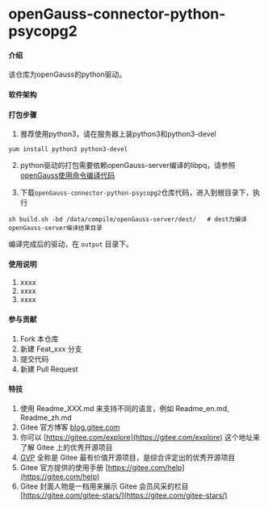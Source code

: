 # openGauss-connector-python-psycopg2

#### 介绍

该仓库为openGauss的python驱动。

#### 软件架构


#### 打包步骤

1. 推荐使用python3，请在服务器上装python3和python3-devel
```
yum install python3 python3-devel
```

2. python驱动的打包需要依赖openGauss-server编译的libpq，请参照 [openGauss使用命令编译代码](https://gitee.com/opengauss/openGauss-server#%E4%BD%BF%E7%94%A8%E5%91%BD%E4%BB%A4%E7%BC%96%E8%AF%91%E4%BB%A3%E7%A0%81) 

3. 下载`openGauss-connector-python-psycopg2`仓库代码，进入到根目录下，执行
```
sh build.sh -bd /data/compile/openGauss-server/dest/   # dest为编译openGauss-server编译结果目录
```
编译完成后的驱动，在 `output` 目录下。

#### 使用说明

1.  xxxx
2.  xxxx
3.  xxxx

#### 参与贡献

1.  Fork 本仓库
2.  新建 Feat_xxx 分支
3.  提交代码
4.  新建 Pull Request


#### 特技

1.  使用 Readme\_XXX.md 来支持不同的语言，例如 Readme\_en.md, Readme\_zh.md
2.  Gitee 官方博客 [blog.gitee.com](https://blog.gitee.com)
3.  你可以 [https://gitee.com/explore](https://gitee.com/explore) 这个地址来了解 Gitee 上的优秀开源项目
4.  [GVP](https://gitee.com/gvp) 全称是 Gitee 最有价值开源项目，是综合评定出的优秀开源项目
5.  Gitee 官方提供的使用手册 [https://gitee.com/help](https://gitee.com/help)
6.  Gitee 封面人物是一档用来展示 Gitee 会员风采的栏目 [https://gitee.com/gitee-stars/](https://gitee.com/gitee-stars/)
